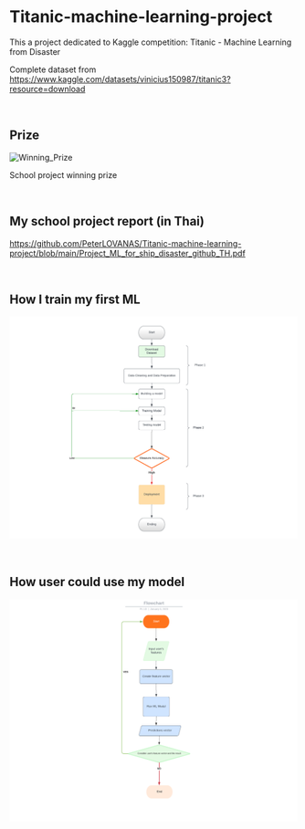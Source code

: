 # Titanic-machine-learning-project

This a project dedicated to Kaggle competition: Titanic - Machine Learning from Disaster

Complete dataset from https://www.kaggle.com/datasets/vinicius150987/titanic3?resource=download 

<br>

## Prize

<img width="732" alt="Winning_Prize" src="https://user-images.githubusercontent.com/93461870/222944174-03ae0fe6-f300-4e3f-b3e8-c7d5e13ea69c.png">

School project winning prize

<br>

## My school project report (in Thai)
https://github.com/PeterLOVANAS/Titanic-machine-learning-project/blob/main/Project_ML_for_ship_disaster_github_TH.pdf

<br>

## How I train my first ML
![Flowchart described the development process](https://raw.githubusercontent.com/PeterLOVANAS/Titanic-machine-learning-project/main/Flowchart%20(2).png)

<br>
 
## How user could use my model
![Flowchart described the how the model benefit the user](https://raw.githubusercontent.com/PeterLOVANAS/Titanic-machine-learning-project/main/Picture4.png)
